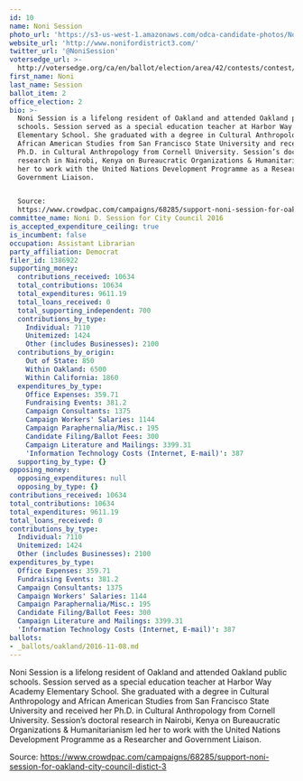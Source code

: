 ```yaml
---
id: 10
name: Noni Session
photo_url: 'https://s3-us-west-1.amazonaws.com/odca-candidate-photos/Noni-Session2.png'
website_url: 'http://www.nonifordistrict3.com/'
twitter_url: '@NoniSession'
votersedge_url: >-
  http://votersedge.org/ca/en/ballot/election/area/42/contests/contest/13236/candidate/130758?&county=Alameda%20County&election_authority_id=1
first_name: Noni
last_name: Session
ballot_item: 2
office_election: 2
bio: >-
  Noni Session is a lifelong resident of Oakland and attended Oakland public
  schools. Session served as a special education teacher at Harbor Way Academy
  Elementary School. She graduated with a degree in Cultural Anthropology and
  African American Studies from San Francisco State University and received her
  Ph.D. in Cultural Anthropology from Cornell University. Session’s doctoral
  research in Nairobi, Kenya on Bureaucratic Organizations & Humanitarianism led
  her to work with the United Nations Development Programme as a Researcher and
  Government Liaison. 


  Source:
  https://www.crowdpac.com/campaigns/68285/support-noni-session-for-oakland-city-council-distict-3
committee_name: Noni D. Session for City Council 2016
is_accepted_expenditure_ceiling: true
is_incumbent: false
occupation: Assistant Librarian
party_affiliation: Democrat
filer_id: 1386922
supporting_money:
  contributions_received: 10634
  total_contributions: 10634
  total_expenditures: 9611.19
  total_loans_received: 0
  total_supporting_independent: 700
  contributions_by_type:
    Individual: 7110
    Unitemized: 1424
    Other (includes Businesses): 2100
  contributions_by_origin:
    Out of State: 850
    Within Oakland: 6500
    Within California: 1860
  expenditures_by_type:
    Office Expenses: 359.71
    Fundraising Events: 381.2
    Campaign Consultants: 1375
    Campaign Workers' Salaries: 1144
    Campaign Paraphernalia/Misc.: 195
    Candidate Filing/Ballot Fees: 300
    Campaign Literature and Mailings: 3399.31
    'Information Technology Costs (Internet, E-mail)': 387
  supporting_by_type: {}
opposing_money:
  opposing_expenditures: null
  opposing_by_type: {}
contributions_received: 10634
total_contributions: 10634
total_expenditures: 9611.19
total_loans_received: 0
contributions_by_type:
  Individual: 7110
  Unitemized: 1424
  Other (includes Businesses): 2100
expenditures_by_type:
  Office Expenses: 359.71
  Fundraising Events: 381.2
  Campaign Consultants: 1375
  Campaign Workers' Salaries: 1144
  Campaign Paraphernalia/Misc.: 195
  Candidate Filing/Ballot Fees: 300
  Campaign Literature and Mailings: 3399.31
  'Information Technology Costs (Internet, E-mail)': 387
ballots:
- _ballots/oakland/2016-11-08.md
---
```

Noni Session is a lifelong resident of Oakland and attended Oakland public schools. Session served as a special education teacher at Harbor Way Academy Elementary School. She graduated with a degree in Cultural Anthropology and African American Studies from San Francisco State University and received her Ph.D. in Cultural Anthropology from Cornell University. Session’s doctoral research in Nairobi, Kenya on Bureaucratic Organizations & Humanitarianism led her to work with the United Nations Development Programme as a Researcher and Government Liaison. 

Source: https://www.crowdpac.com/campaigns/68285/support-noni-session-for-oakland-city-council-distict-3
